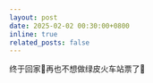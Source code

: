 ```yaml
---
layout: post
date: 2025-02-02 00:30:00+0800
inline: true
related_posts: false
---
```

终于回家🥱再也不想做绿皮火车站票了🥲